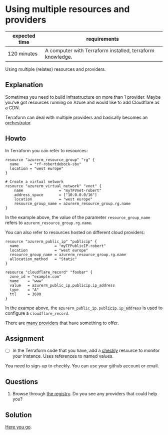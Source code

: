 # Using multiple resources and providers

|expected time|requirements                                             |
|-------------|---------------------------------------------------------|
|120 minutes  |A computer with Terraform installed, terraform knowledge.|

Using multiple (relates) resources and providers.

## Explanation

Sometimes you need to build infrastructure on more than 1 provider. Maybe you've got resources running on Azure and would like to add Cloudflare as a CDN.

Terraform can deal with multiple providers and basically becomes an [orchestrator](https://en.wikipedia.org/wiki/Orchestration_(computing)).

## Howto

In Terraform you can refer to resources:

```
resource "azurerm_resource_group" "rg" {
  name     = "rf-robertdebock-sbx"
  location = "west europe"
}

# Create a virtual network
resource "azurerm_virtual_network" "vnet" {
    name                = "myTFVnet-robert"
    address_space       = ["10.0.0.0/16"]
    location            = "west europe"
    resource_group_name = azurerm_resource_group.rg.name
}
```

In the example above, the value of the parameter `resource_group_name` refers to `azurerm_resource_group.rg.name`.

You can also refer to resources hosted on different cloud providers:

```
resource "azurerm_public_ip" "publicip" {
  name                = "myTFPublicIP-robert"
  location            = "west europe"
  resource_group_name = azurerm_resource_group.rg.name
  allocation_method   = "Static"
}

resource "cloudflare_record" "foobar" {
  zone_id = "example.com"
  name    = "www"
  value   = azurerm_public_ip.publicip.ip_address
  type    = "A"
  ttl     = 3600
}
```

In the exampe above, the `azurerm_public_ip.publicip.ip_address` is used to configure a `cloudflare_record`.

There are [many providers](https://registry.terraform.io/browse/providers) that have something to offer.

## Assignment

- [ ] In the Terraform code that you have, add a [checkly](https://www.checklyhq.com/) resource to monitor your instance. Uses references to named values.

You need to sign-up to checkly. You can use your github account or email.

## Questions

1. Browse through [the registry](https://registry.terraform.io/browse/providers). Do you see any providers that could help you?

## Solution

[Here you go](4-multiple-resources-solution.md).
